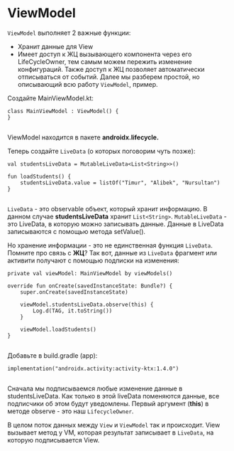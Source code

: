 # ViewModel

`ViewModel` выполняет 2 важные функции:

* Хранит данные для View
* Имеет доступ к ЖЦ вызывающего компонента через его LifeCycleOwner, тем самым можем пережить изменение конфигураций. Также доступ к ЖЦ позволяет автоматически отписываться от событий. Далее мы разберем простой, но описывающий всю работу `ViewModel`, пример.

Создайте MainViewModel.kt:

```
class MainViewModel : ViewModel() {
}
```

![](data:image/gif;base64,R0lGODlhAQABAPABAP///wAAACH5BAEKAAAALAAAAAABAAEAAAICRAEAOw==)![](data:image/gif;base64,R0lGODlhAQABAPABAP///wAAACH5BAEKAAAALAAAAAABAAEAAAICRAEAOw== "Click and drag to move")

ViewModel находится в пакете **androidx.lifecycle.**

Теперь создайте `LiveData` (о которых поговорим чуть позже):

```
val studentsLiveData = MutableLiveData<List<String>>()

fun loadStudents() {
    studentsLiveData.value = listOf("Timur", "Alibek", "Nursultan")
}
```

![](data:image/gif;base64,R0lGODlhAQABAPABAP///wAAACH5BAEKAAAALAAAAAABAAEAAAICRAEAOw==)![](data:image/gif;base64,R0lGODlhAQABAPABAP///wAAACH5BAEKAAAALAAAAAABAAEAAAICRAEAOw== "Click and drag to move")

`LiveData` - это observable объект, который хранит информацию. В данном случае **studentsLiveData** хранит `List<String>`. `MutableLiveData` - это LiveData, в которую можно записывать данные. Данные в LiveData записываются с помощью метода setValue().

Но хранение информации - это не единственная функция `LiveData`. Помните про связь с **ЖЦ**? Так вот, данные из `LiveData` фрагмент или активити получают с помощью подписки на изменения:

```
private val viewModel: MainViewModel by viewModels()

override fun onCreate(savedInstanceState: Bundle?) {
    super.onCreate(savedInstanceState)

    viewModel.studentsLiveData.observe(this) {
        Log.d(TAG, it.toString())
    }

    viewModel.loadStudents()
}
```

![](data:image/gif;base64,R0lGODlhAQABAPABAP///wAAACH5BAEKAAAALAAAAAABAAEAAAICRAEAOw==)![](data:image/gif;base64,R0lGODlhAQABAPABAP///wAAACH5BAEKAAAALAAAAAABAAEAAAICRAEAOw== "Click and drag to move")

Добавьте в build.gradle (app):

```
implementation("androidx.activity:activity-ktx:1.4.0")
```

![](data:image/gif;base64,R0lGODlhAQABAPABAP///wAAACH5BAEKAAAALAAAAAABAAEAAAICRAEAOw==)![](data:image/gif;base64,R0lGODlhAQABAPABAP///wAAACH5BAEKAAAALAAAAAABAAEAAAICRAEAOw== "Click and drag to move")

Сначала мы подписываемся любые изменение данные в studentsLiveData. Как только в этой liveData поменяются данные, все подписчики об этом будут уведомлены. Первый аргумент (**this**) в методе observe - это наш `LifecycleOwner`.

В целом поток данных между `View` и `ViewModel` так и происходит. View вызывает метод у VM, которая результат записывает в `LiveData`, на которую подписывается View.
